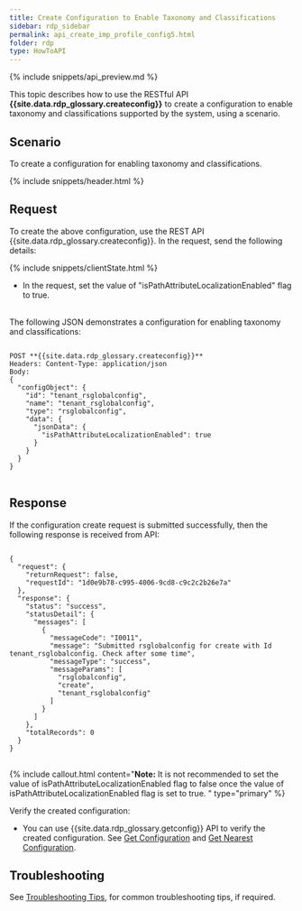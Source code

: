 ```yaml
---
title: Create Configuration to Enable Taxonomy and Classifications
sidebar: rdp_sidebar
permalink: api_create_imp_profile_config5.html
folder: rdp
type: HowToAPI
---
```


{% include snippets/api_preview.md %}

This topic describes how to use the RESTful API **{{site.data.rdp_glossary.createconfig}}** to create a configuration to enable taxonomy and classifications supported by the system, using a scenario.

## Scenario

To create a configuration for enabling taxonomy and classifications.

{% include snippets/header.html %}

## Request

To create the above configuration, use the REST API {{site.data.rdp_glossary.createconfig}}. In the request, send the following details:

{% include snippets/clientState.html %}
* In the request, set the value of "isPathAttributeLocalizationEnabled" flag to true. 

<br/>
The following JSON demonstrates a configuration for enabling taxonomy and classifications:

<pre>
<code> 
POST **{{site.data.rdp_glossary.createconfig}}**
Headers: Content-Type: application/json
Body:
{
  "configObject": {
    "id": "tenant_rsglobalconfig",
    "name": "tenant_rsglobalconfig",
    "type": "rsglobalconfig",
    "data": {
      "jsonData": {
        "isPathAttributeLocalizationEnabled": true
      }
    }
  }
}
</code>
</pre>

## Response

If the configuration create request is submitted successfully, then the following response is received from API:

<pre>
<code>
{
  "request": {
    "returnRequest": false,
    "requestId": "1d0e9b78-c995-4006-9cd8-c9c2c2b26e7a"
  },
  "response": {
    "status": "success",
    "statusDetail": {
      "messages": [
        {
          "messageCode": "I0011",
          "message": "Submitted rsglobalconfig for create with Id tenant_rsglobalconfig. Check after some time",
          "messageType": "success",
          "messageParams": [
            "rsglobalconfig",
            "create",
            "tenant_rsglobalconfig"
          ]
        }
      ]
    },
    "totalRecords": 0
  }
}
</code>
</pre>

{% include callout.html content="**Note:** It is not recommended to set the value of isPathAttributeLocalizationEnabled flag to false once the value of isPathAttributeLocalizationEnabled flag is set to true.
" type="primary" %}

Verify the created configuration:
* You can use {{site.data.rdp_glossary.getconfig}} API to verify the created configuration. See [Get Configuration](api_get_configuration.html) and [Get Nearest Configuration](api_get_nearest_configuration.html).

## Troubleshooting

See [Troubleshooting Tips](api_troubleshooting_tips.html), for common troubleshooting tips, if required.